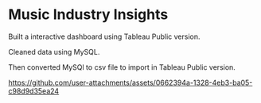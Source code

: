 # Music Industry Insights
Built a interactive dashboard using Tableau Public version. 

Cleaned data using MySQL.

Then converted MySQl to csv file to import in Tableau Public version.




https://github.com/user-attachments/assets/0662394a-1328-4eb3-ba05-c98d9d35ea24

